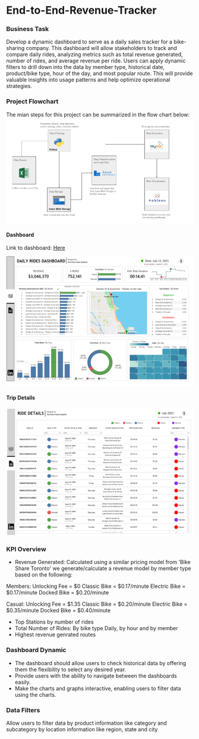 # End-to-End-Revenue-Tracker
### Business Task

Develop a dynamic dashboard to serve as a daily sales tracker for a bike-sharing company. This dashboard will allow stakeholders to track and compare daily rides, analyzing metrics such as total revenue generated, number of rides, and average revenue per ride. Users can apply dynamic filters to drill down into the data by member type, historical date, product/bike type, hour of the day, and most popular route. This will provide valuable insights into usage patterns and help optimize operational strategies.

### Project Flowchart 
The mian steps for this project can be summarized in the flow chart below:
![alt text](https://github.com/Lekan-E/End-to-End-Revenue-Tracker/blob/fff3e93d8ed63a5c9774dd8a847da6262172844b/Images/Architecture%20(1).png)

#### Dashboard
Link to dashboard: [Here](https://public.tableau.com/views/HRDailyRidesDashboard/RideDashboard?:language=en-US&:sid=&:redirect=auth&:display_count=n&:origin=viz_share_link)

![alt text](https://github.com/Lekan-E/End-to-End-Revenue-Tracker/blob/6b502428ef80b1bc4e78b22644fafeca84874deb/Images/Ride%20Dashboard.png)

#### Trip Details
![alt text](https://github.com/Lekan-E/End-to-End-Revenue-Tracker/blob/6b502428ef80b1bc4e78b22644fafeca84874deb/Images/Trip%20Details.png)

### KPI Overview
- Revenue Generated: Calculated using a similar pricing model from 'Bike Share Toronto' we generate/calculate a revenue model by member type based on the following:

Members:
Unlocking Fee = $0
Classic Bike  = $0.17/minute
Electric Bike = $0.17/minute
Docked Bike = $0.20/minute

Casual:
Unlocking Fee = $1.35
Classic Bike  = $0.20/minute
Electric Bike = $0.35/minute
Docked Bike = $0.40/minute

- Top Stations by number of rides
- Total Number of Rides: By bike type Daily, by hour and by member 
- Highest revenue genrated routes

### Dashboard Dynamic
- The dashboard should allow users to check historical data by offering them the flexibility to select any desired year.
- Provide users with the ability to navigate between the dashboards easily.
- Make the charts and graphs interactive, enabling users to filter data using the charts.

### Data Filters
Allow users to filter data by product information like category and subcategory by location information like region, state and city
